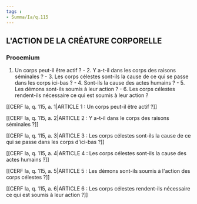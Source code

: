 ```yaml
---
tags : 
- Summa/Ia/q.115
---
```


## L'ACTION DE LA CRÉATURE CORPORELLE

### Prooemium

1. Un corps peut-il être actif ? - 2. Y a-t-il dans les corps des raisons séminales ? - 3. Les corps célestes sont-ils la cause de ce qui se passe dans les corps ici-bas ? - 4. Sont-ils la cause des actes humains ? - 5. Les démons sont-ils soumis à leur action ? - 6. Les corps célestes rendent-ils nécessaire ce qui est soumis à leur action ? 

[[CERF Ia, q. 115, a. 1|ARTICLE 1 : Un corps peut-il être actif ?]]

[[CERF Ia, q. 115, a. 2|ARTICLE 2 : Y a-t-il dans le corps des raisons séminales ?]]

[[CERF Ia, q. 115, a. 3|ARTICLE 3 : Les corps célestes sont-ils la cause de ce qui se passe dans les corps d'ici-bas ?]]

[[CERF Ia, q. 115, a. 4|ARTICLE 4 : Les corps célestes sont-ils la cause des actes humains ?]]

[[CERF Ia, q. 115, a. 5|ARTICLE 5 : Les démons sont-ils soumis à l'action des corps célestes ?]]

[[CERF Ia, q. 115, a. 6|ARTICLE 6 : Les corps célestes rendent-ils nécessaire ce qui est soumis à leur action ?]]


